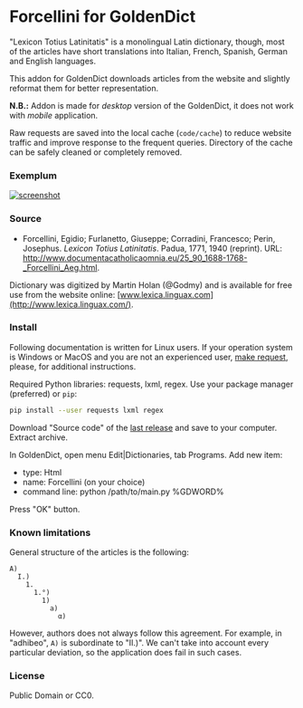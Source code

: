 # Forcellini for GoldenDict

"Lexicon Totius Latinitatis" is a monolingual Latin dictionary, though, most of the articles have short translations into Italian, French, Spanish, German and English languages.

This addon for GoldenDict downloads articles from the website and slightly reformat them for better representation.

**N.B.:** Addon is made for _desktop_ version of the GoldenDict, it does not work with _mobile_ application.

Raw requests are saved into the local cache (`code/cache`) to reduce website traffic and improve response to the frequent queries. Directory of the cache can be safely cleaned or completely removed.


### Exemplum

[![screenshot](https://user-images.githubusercontent.com/13879891/74778171-1649a880-52ac-11ea-9292-44cce3f3642b.png)
](https://user-images.githubusercontent.com/13879891/74778078-e00c2900-52ab-11ea-80c1-f6c48dd42b71.png)


### Source

* Forcellini, Egidio; Furlanetto, Giuseppe; Corradini, Francesco; Perin, Josephus. _Lexicon Totius Latinitatis_. Padua, 1771, 1940 (reprint). URL: <http://www.documentacatholicaomnia.eu/25_90_1688-1768-_Forcellini_Aeg.html>.

Dictionary was digitized by Martin Holan (@Godmy) and is available for free use from the website online: [www.lexica.linguax.com](http://www.lexica.linguax.com/).


### Install

Following documentation is written for Linux users. If your operation system is Windows or MacOS and you are not an experienced user, [make request](../../issues), please, for additional instructions.

Required Python libraries: requests, lxml, regex. Use your package manager (preferred) or `pip`:

```sh
pip install --user requests lxml regex 

```

Download "Source code" of the [last release](../../releases/) and save to your computer. Extract archive.

In GoldenDict, open menu Edit|Dictionaries, tab Programs. Add new item:

- type: Html
- name: Forcellini (on your choice)
- command line: python /path/to/main.py %GDWORD%

Press "OK" button.


### Known limitations

General structure of the articles is the following:

```
A)
  I.)
    1.
      1.°)
        1)
          a)
            α)
```

However, authors does not always follow this agreement. For example, in "adhibeo", `A)` is subordinate to "II.)". We can't take into account every particular deviation, so the application does fail in such cases.


### License

Public Domain or CC0.


